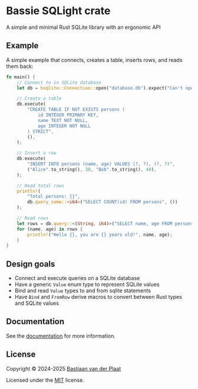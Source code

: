 # Bassie SQLight crate

A simple and minimal Rust SQLite library with an ergonomic API

## Example

A simple example that connects, creates a table, inserts rows, and reads them back:

```rs
fn main() {
    // Connect to in SQLite database
    let db = bsqlite::Connection::open("database.db").expect("Can't open database");

    // Create a table
    db.execute(
        "CREATE TABLE IF NOT EXISTS persons (
            id INTEGER PRIMARY KEY,
            name TEXT NOT NULL,
            age INTEGER NOT NULL
        ) STRICT",
        (),
    );

    // Insert a row
    db.execute(
        "INSERT INTO persons (name, age) VALUES (?, ?), (?, ?)",
        ("Alice".to_string(), 30, "Bob".to_string(), 40),
    );

    // Read total rows
    println!(
        "Total persons: {}",
        db.query_some::<i64>("SELECT COUNT(id) FROM persons", ())
    );

    // Read rows
    let rows = db.query::<(String, i64)>("SELECT name, age FROM persons", ());
    for (name, age) in rows {
        println!("Hello {}, you are {} years old!", name, age);
    }
}
```

## Design goals

-   Connect and execute queries on a SQLite database
-   Have a generic `Value` enum type to represent SQLite values
-   Bind and read `Value` types to and from sqlite statements
-   Have `Bind` and `FromRow` derive macros to convert between Rust types and SQLite values

## Documentation

See the [documentation](https://docs.rs/bsqlite) for more information.

## License

Copyright © 2024-2025 [Bastiaan van der Plaat](https://github.com/bplaat)

Licensed under the [MIT](../../LICENSE) license.
